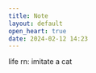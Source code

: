 ```yaml
---
title: Note
layout: default
open_heart: true
date: 2024-02-12 14:23
---
```


life rn: imitate a cat
